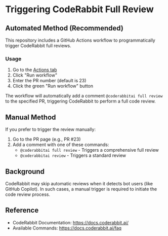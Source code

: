 # Triggering CodeRabbit Full Review

## Automated Method (Recommended)

This repository includes a GitHub Actions workflow to programmatically trigger CodeRabbit full reviews.

### Usage

1. Go to the [Actions tab](../../actions/workflows/trigger-coderabbit-review.yml)
2. Click "Run workflow"
3. Enter the PR number (default is 23)
4. Click the green "Run workflow" button

The workflow will automatically add a comment `@coderabbitai full review` to the specified PR, triggering CodeRabbit to perform a full code review.

## Manual Method

If you prefer to trigger the review manually:

1. Go to the PR page (e.g., PR #23)
2. Add a comment with one of these commands:
   - `@coderabbitai full review` - Triggers a comprehensive full review
   - `@coderabbitai review` - Triggers a standard review

## Background

CodeRabbit may skip automatic reviews when it detects bot users (like GitHub Copilot). In such cases, a manual trigger is required to initiate the code review process.

## Reference

- CodeRabbit Documentation: https://docs.coderabbit.ai/
- Available Commands: https://docs.coderabbit.ai/faq
